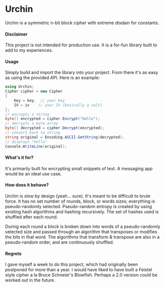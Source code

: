 # Urchin
Urchin is a symmetric n-bit block cipher with extreme disdain for constants.

#### Disclaimer
This project is not intended for production use. It is a for-fun library built to add to my experiences.

#### Usage
Simply build and import the library into your project. From there it's as easy as using the provided API. Here is an example:
```cs
using Urchin;
Cipher cipher = new Cipher 
{
	Key = key,  // your key
	IV = iv    // your IV (basically a salt)
};
// encrypts a string
byte[] encrypted = cipher.Encrypt("hello");
// decrypts a byte array
byte[] decrypted = cipher.Decrypt(encrypted);
// convert back to string
string original = Encoding.ASCII.GetString(decrypted);
// displays "hello"
Console.WriteLine(original);
```

#### What's it for?
It's primarily built for encrypting small snippets of text. A messaging app would be an ideal use case.

#### How does it behave?
Urchin is slow by design (yeah... sure). It's meant to be difficult to brute force. It has no set number of rounds, block, or words sizes; everything is pseudo-randomly selected. Pseudo-random entropy is created by using existing hash algorithms and hashing recursively. The set of hashes used is shuffled after each round.

During each round a block is broken down into words of a pseudo-randomly selected size and passed through an algorithm that transposes or modifies the bits in that word. The algorithms that transform & transpose are also in a pseudo-random order, and are continuously shuffled.

#### Regrets
I gave myself a week to do this project, which had originally been postponed for more than a year. I would have liked to have built a Feistel style cipher a la Bruce Schneier's Blowfish. Perhaps a 2.0 version could be worked out in the future.